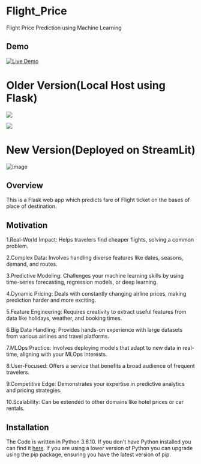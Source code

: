 # Flight_Price
Flight Price Prediction using Machine Learning

## Demo
[![Live Demo](https://img.shields.io/badge/Live%20Demo-View%20Flight_Predictor-darkviolet)](https://flight-ticket-price-predictor.streamlit.app/)

# Older Version(Local Host using Flask)
[![](https://i.imgur.com/R1g2wvC.png)](https://flight-price-prediction-api.herokuapp.com/)

[![](https://i.imgur.com/p0aeL6c.png)](https://flight-price-prediction-api.herokuapp.com/)

# New Version(Deployed on StreamLit)
![image](https://github.com/Rika290/Flight-Price-Prediction/assets/126352441/12fc9d26-ff44-442f-8e37-3ef697bea972)

## Overview
This is a Flask web app which predicts fare of Flight ticket on the bases of place of destination.

## Motivation
1.Real-World Impact: Helps travelers find cheaper flights, solving a common problem.

2.Complex Data: Involves handling diverse features like dates, seasons, demand, and routes.

3.Predictive Modeling: Challenges your machine learning skills by using time-series forecasting, regression models, or deep learning.

4.Dynamic Pricing: Deals with constantly changing airline prices, making prediction harder and more exciting.

5.Feature Engineering: Requires creativity to extract useful features from data like holidays, weather, and booking times.

6.Big Data Handling: Provides hands-on experience with large datasets from various airlines and travel platforms.

7.MLOps Practice: Involves deploying models that adapt to new data in real-time, aligning with your MLOps interests.

8.User-Focused: Offers a service that benefits a broad audience of frequent travelers.

9.Competitive Edge: Demonstrates your expertise in predictive analytics and pricing strategies.

10.Scalability: Can be extended to other domains like hotel prices or car rentals.

## Installation
The Code is written in Python 3.6.10. If you don't have Python installed you can find it [here](https://www.python.org/downloads/). If you are using a lower version of Python you can upgrade using the pip package, ensuring you have the latest version of pip. 

